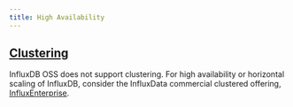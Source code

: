 ```yaml
---
title: High Availability
---
```


## [Clustering](/influxdb/v1.4/high_availability/relay/)

InfluxDB OSS does not support clustering.
For high availability or horizontal scaling of InfluxDB, consider the InfluxData commercial clustered offering,
[InfluxEnterprise](https://portal.influxdata.com/).
